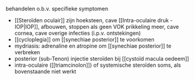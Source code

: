 behandelen o.b.v. specifieke symptomen

- [[Steroïden oculair]] zijn hoeksteen, cave [[Intra-oculaire druk - IOP|IOP]], afbouwen, stoppen als geen VOK prikkeling meer, cave cornea, cave overige infecties (i.p.v. ontstekingen)
- [[cycloplegia]] om [[synechiae posterior]] te voorkomen
- mydriasis: adrenaline en atropine om [[synechiae posterior]] te verbreken
- posterior (sub-Tenon) injectie steroïden bij [[cystoïd macula oedeem]]
- intra-oculaire ([[triamcinolon]]) of systemische steroïden soms, als bovenstaande niet werkt